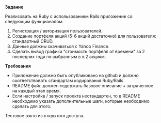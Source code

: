 **Задание**

Реализовать на Ruby с использованием Rails приложение со следующим функционалом:

1. Регистрация / авторизация пользователей.
2. Создание портфеля акций (5-6 акций достаточно) для пользователя: стандартный CRUD.
3. Данные должны скачиваться с Yahoo Finance.
4. Сделать вывод графика "стоимость портфеля от времени" за 2 последних года по выбранным в п.2 акциям.

**Требования**

* Приложение должно быть опубликовано на github и должно соответствовать стандартам кодирования Ruby/Rails.
* README файл должен содержать базовое описание + затраченное на каждый этап время.
* Если настройка / запуск проекта нестандартен, то в README необходимо указать дополнительные шаги, которые необходимо сделать для этого.

Тестовое взято из открытого доступа.
